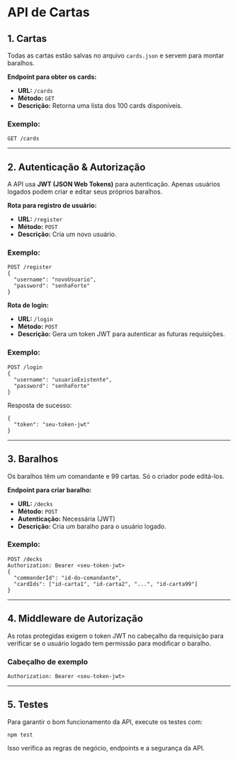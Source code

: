# API de Cartas

## 1. Cartas

Todas as cartas estão salvas no arquivo `cards.json` e servem para montar baralhos.

**Endpoint para obter os cards:**

- **URL:** `/cards`
- **Método:** `GET`
- **Descrição:** Retorna uma lista dos 100 cards disponíveis.

### Exemplo:

`GET /cards`

---

## 2. Autenticação & Autorização

A API usa **JWT (JSON Web Tokens)** para autenticação. Apenas usuários logados podem criar e editar seus próprios baralhos.

**Rota para registro de usuário:**

- **URL:** `/register`
- **Método:** `POST`
- **Descrição:** Cria um novo usuário.

### Exemplo:

```plaintext
POST /register
{
  "username": "novoUsuario",
  "password": "senhaForte"
}
```

**Rota de login:**

- **URL:** `/login`
- **Método:** `POST`
- **Descrição:** Gera um token JWT para autenticar as futuras requisições.

### Exemplo:

```plaintext
POST /login
{
  "username": "usuarioExistente",
  "password": "senhaForte"
}
```

Resposta de sucesso:

```plaintext
{
  "token": "seu-token-jwt"
}
```

---

## 3. Baralhos

Os baralhos têm um comandante e 99 cartas. Só o criador pode editá-los.

**Endpoint para criar baralho:**

- **URL:** `/decks`
- **Método:** `POST`
- **Autenticação:** Necessária (JWT)
- **Descrição:** Cria um baralho para o usuário logado.

### Exemplo:

```plaintext
POST /decks
Authorization: Bearer <seu-token-jwt>
{
  "commanderId": "id-do-comandante",
  "cardIds": ["id-carta1", "id-carta2", "...", "id-carta99"]
}
```

---

## 4. Middleware de Autorização

As rotas protegidas exigem o token JWT no cabeçalho da requisição para verificar se o usuário logado tem permissão para modificar o baralho.

### Cabeçalho de exemplo

```plaintext
Authorization: Bearer <seu-token-jwt>
```

---

## 5. Testes

Para garantir o bom funcionamento da API, execute os testes com:

```plaintext
npm test
```

Isso verifica as regras de negócio, endpoints e a segurança da API.
